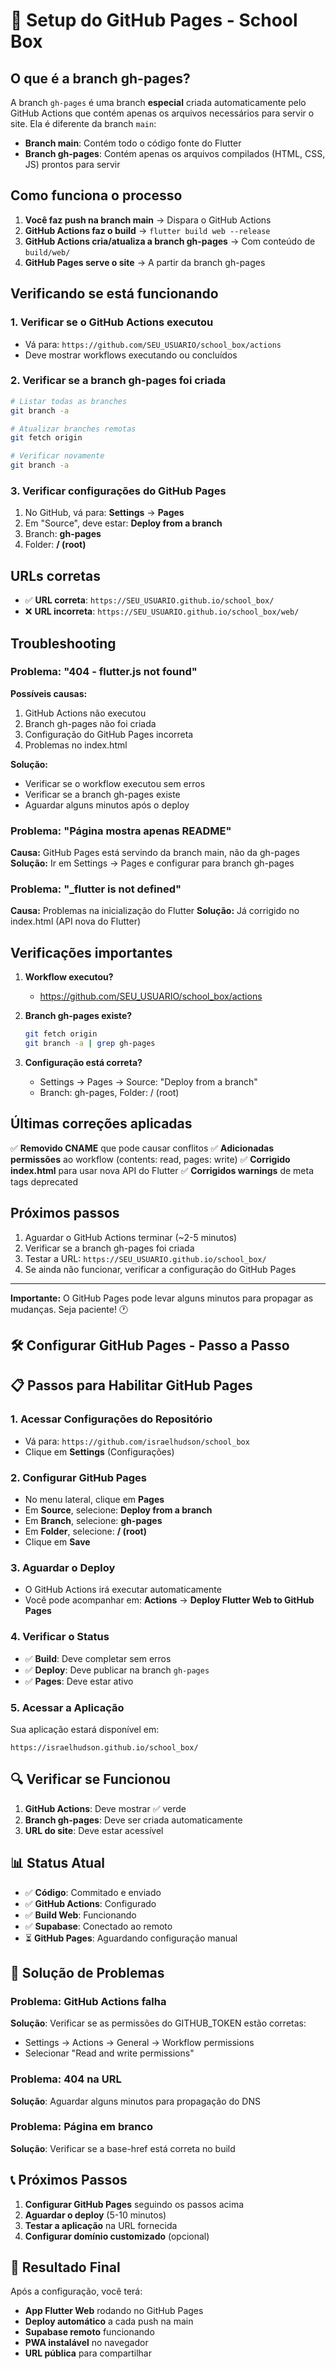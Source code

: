 # 🚀 Setup do GitHub Pages - School Box

## O que é a branch gh-pages?

A branch `gh-pages` é uma branch **especial** criada automaticamente pelo GitHub Actions que contém apenas os arquivos necessários para servir o site. Ela é diferente da branch `main`:

- **Branch main**: Contém todo o código fonte do Flutter
- **Branch gh-pages**: Contém apenas os arquivos compilados (HTML, CSS, JS) prontos para servir

## Como funciona o processo

1. **Você faz push na branch main** → Dispara o GitHub Actions
2. **GitHub Actions faz o build** → `flutter build web --release` 
3. **GitHub Actions cria/atualiza a branch gh-pages** → Com conteúdo de `build/web/`
4. **GitHub Pages serve o site** → A partir da branch gh-pages

## Verificando se está funcionando

### 1. Verificar se o GitHub Actions executou
- Vá para: `https://github.com/SEU_USUARIO/school_box/actions`
- Deve mostrar workflows executando ou concluídos

### 2. Verificar se a branch gh-pages foi criada
```bash
# Listar todas as branches
git branch -a

# Atualizar branches remotas
git fetch origin

# Verificar novamente
git branch -a
```

### 3. Verificar configurações do GitHub Pages
1. No GitHub, vá para: **Settings** → **Pages**
2. Em "Source", deve estar: **Deploy from a branch**
3. Branch: **gh-pages**
4. Folder: **/ (root)**

## URLs corretas

- ✅ **URL correta**: `https://SEU_USUARIO.github.io/school_box/`
- ❌ **URL incorreta**: `https://SEU_USUARIO.github.io/school_box/web/`

## Troubleshooting

### Problema: "404 - flutter.js not found"
**Possíveis causas:**
1. GitHub Actions não executou
2. Branch gh-pages não foi criada
3. Configuração do GitHub Pages incorreta
4. Problemas no index.html

**Solução:**
- Verificar se o workflow executou sem erros
- Verificar se a branch gh-pages existe
- Aguardar alguns minutos após o deploy

### Problema: "Página mostra apenas README"
**Causa:** GitHub Pages está servindo da branch main, não da gh-pages
**Solução:** Ir em Settings → Pages e configurar para branch gh-pages

### Problema: "_flutter is not defined"
**Causa:** Problemas na inicialização do Flutter
**Solução:** Já corrigido no index.html (API nova do Flutter)

## Verificações importantes

1. **Workflow executou?** 
   - https://github.com/SEU_USUARIO/school_box/actions
   
2. **Branch gh-pages existe?**
   ```bash
   git fetch origin
   git branch -a | grep gh-pages
   ```

3. **Configuração está correta?**
   - Settings → Pages → Source: "Deploy from a branch"
   - Branch: gh-pages, Folder: / (root)

## Últimas correções aplicadas

✅ **Removido CNAME** que pode causar conflitos
✅ **Adicionadas permissões** ao workflow (contents: read, pages: write)
✅ **Corrigido index.html** para usar nova API do Flutter
✅ **Corrigidos warnings** de meta tags deprecated

## Próximos passos

1. Aguardar o GitHub Actions terminar (~2-5 minutos)
2. Verificar se a branch gh-pages foi criada
3. Testar a URL: `https://SEU_USUARIO.github.io/school_box/`
4. Se ainda não funcionar, verificar a configuração do GitHub Pages

---

**Importante:** O GitHub Pages pode levar alguns minutos para propagar as mudanças. Seja paciente! 🕐

## 🛠️ Configurar GitHub Pages - Passo a Passo

## 📋 Passos para Habilitar GitHub Pages

### 1. **Acessar Configurações do Repositório**
- Vá para: `https://github.com/israelhudson/school_box`
- Clique em **Settings** (Configurações)

### 2. **Configurar GitHub Pages**
- No menu lateral, clique em **Pages**
- Em **Source**, selecione: **Deploy from a branch**
- Em **Branch**, selecione: **gh-pages**
- Em **Folder**, selecione: **/ (root)**
- Clique em **Save**

### 3. **Aguardar o Deploy**
- O GitHub Actions irá executar automaticamente
- Você pode acompanhar em: **Actions** → **Deploy Flutter Web to GitHub Pages**

### 4. **Verificar o Status**
- ✅ **Build**: Deve completar sem erros
- ✅ **Deploy**: Deve publicar na branch `gh-pages`
- ✅ **Pages**: Deve estar ativo

### 5. **Acessar a Aplicação**
Sua aplicação estará disponível em:
```
https://israelhudson.github.io/school_box/
```

## 🔍 **Verificar se Funcionou**

1. **GitHub Actions**: Deve mostrar ✅ verde
2. **Branch gh-pages**: Deve ser criada automaticamente
3. **URL do site**: Deve estar acessível

## 📊 **Status Atual**

- ✅ **Código**: Commitado e enviado
- ✅ **GitHub Actions**: Configurado
- ✅ **Build Web**: Funcionando
- ✅ **Supabase**: Conectado ao remoto
- ⏳ **GitHub Pages**: Aguardando configuração manual

## 🚨 **Solução de Problemas**

### Problema: GitHub Actions falha
**Solução**: Verificar se as permissões do GITHUB_TOKEN estão corretas:
- Settings → Actions → General → Workflow permissions
- Selecionar "Read and write permissions"

### Problema: 404 na URL
**Solução**: Aguardar alguns minutos para propagação do DNS

### Problema: Página em branco
**Solução**: Verificar se a base-href está correta no build

## 📞 **Próximos Passos**

1. **Configurar GitHub Pages** seguindo os passos acima
2. **Aguardar o deploy** (5-10 minutos)
3. **Testar a aplicação** na URL fornecida
4. **Configurar domínio customizado** (opcional)

## 🎯 **Resultado Final**

Após a configuração, você terá:
- **App Flutter Web** rodando no GitHub Pages
- **Deploy automático** a cada push na main
- **Supabase remoto** funcionando
- **PWA instalável** no navegador
- **URL pública** para compartilhar 